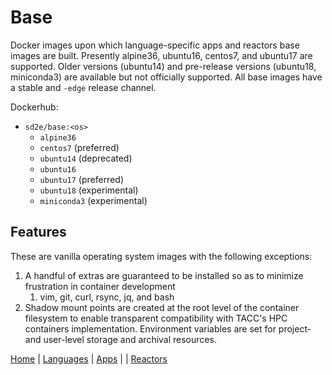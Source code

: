 # Base

Docker images upon which language-specific apps and reactors base images
are built. Presently alpine36, ubuntu16, centos7, and ubuntu17 are supported.
Older versions (ubuntu14) and pre-release versions (ubuntu18, miniconda3) are available
but not officially supported. All base images have a stable
and `-edge` release channel.

Dockerhub:
* `sd2e/base:<os>`
    * `alpine36`
    * `centos7` (preferred)
    * `ubuntu14` (deprecated)
    * `ubuntu16`
    * `ubuntu17` (preferred)
    * `ubuntu18` (experimental)
    * `miniconda3` (experimental)

## Features

These are vanilla operating system images with the following exceptions:

1. A handful of extras are guaranteed to be installed so as to minimize frustration in container development
    1. vim, git, curl, rsync, jq, and bash
2. Shadow mount points are created at the root level of the container filesystem to enable transparent compatibility with TACC's HPC containers implementation. Environment variables are set for project- and user-level storage and archival resources.

[Home](../README.md) | [Languages](../languages/README.md) | [Apps](../apps/README.md) | | [Reactors](../reactors/README.md)
